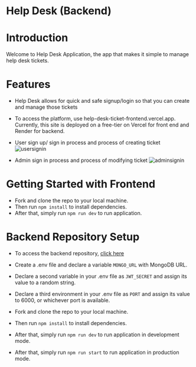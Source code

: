 # Help Desk (Backend)

# Introduction

Welcome to Help Desk Application, the app that makes it simple to manage help desk tickets.


# Features

- Help Desk  allows for quick and safe signup/login so that you can create and manage those tickets

- To access the platform, use help-desk-ticket-frontend.vercel.app. Currently, this site is deployed on a free-tier on Vercel for front end and Render for backend.

- User sign up/ sign in process and process of creating ticket
![usersignin](https://github.com/helpDeskTicket/helpDeskTicket_frontend/assets/30169238/33ffc699-a19d-4adf-aa08-aa5228db78c1)

- Admin sign in process and process of modifying ticket
![adminsignin](https://github.com/helpDeskTicket/helpDeskTicket_frontend/assets/30169238/09bec510-45b7-4960-8e20-1cf73529703b)


# Getting Started with Frontend

- Fork and clone the repo to your local machine.
- Then run `npm install` to install dependencies.
- After that, simply run `npm run dev` to run application.
  
# Backend Repository Setup

- To access the backend repository, [click here](https://github.com/helpDeskTicket/helpDeskTicket_backend)

- Create a .env file and declare a variable `MONGO_URL` with MongoDB URL.
- Declare a second variable in your .env file as `JWT_SECRET` and assign its value to a random string.
- Declare a third environment in your .env file as  `PORT` and assign its value to 6000, or whichever port is available.
- Fork and clone the repo to your local machine.
- Then run `npm install` to install dependencies.
- After that, simply run `npm run dev` to run application in development mode.
- After that, simply run `npm run start` to run application in production mode.
